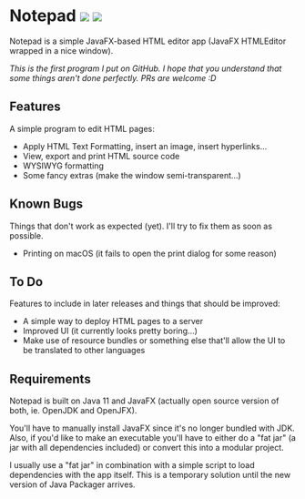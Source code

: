 # Notepad ![][licenseBadge] ![][versionBadge]

Notepad is a simple JavaFX-based HTML editor app (JavaFX HTMLEditor wrapped in a nice window).

*This is the first program I put on GitHub.*
*I hope that you understand that some things aren't done perfectly.*
*PRs are welcome :D*

## Features

A simple program to edit HTML pages:

- Apply HTML Text Formatting, insert an image, insert hyperlinks...
- View, export and print HTML source code
- WYSIWYG formatting
- Some fancy extras (make the window semi-transparent...)

## Known Bugs

Things that don't work as expected (yet). I'll try to fix them as soon as possible.

- Printing on macOS (it fails to open the print dialog for some reason)

## To Do

Features to include in later releases and things that should be improved:

- A simple way to deploy HTML pages to a server
- Improved UI (it currently looks pretty boring...)
- Make use of resource bundles or something else that'll allow the UI to be translated to other languages

## Requirements

Notepad is built on Java 11 and JavaFX (actually open source version of both, ie. OpenJDK and OpenJFX).

You'll have to manually install JavaFX since it's no longer bundled with JDK.
Also, if you'd like to make an executable you'll have to either do a "fat jar" (a jar with all dependencies included)
or convert this into a modular project.

I usually use a "fat jar" in combination with a simple script to load dependencies with the app itself.
This is a temporary solution until the new version of Java Packager arrives. 

[licenseBadge]: https://img.shields.io/badge/license-MIT-blue.svg
[versionBadge]: https://img.shields.io/badge/version-0.3-brightgreen.svg